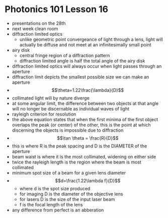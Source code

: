 # Photonics 101 Lesson 16
- presentations on the 28th
- next week clean room
- diffraction limited optics
  - unlike geometric point convergeance of light through a lens, light will actually be diffuse and not meet at an infinitesimally small point
- airy disk
  - central fringe region of a diffraction pattern
  - diffraction limited angle is half the total angle of the airy disk
- diffraction limited optics will always occur when light passes through an aperture
- diffraction limit depicts the smallest possible size we can make an aperture
- $$\theta=1.22\frac{\lambda}{D}$$
- collimated light will by nature diverge
- at some angular limit, the difference between two objects at that angle will no longer be discernable as individual waves of light
- rayleigh criterion for resolution
- the above equation states that when the first minima of the first object overlaps the peak (or center) of the other, this is the point at which discerning the objects is impossible due to diffraction
- $$\tan \theta = \frac{R}{D}$$
- this is where R is the peak spacing and D is the DIAMETER of the aperture
- beam waist is where it is the most collimated, widening on either side
- twice the rayleigh length is the region where the beam is most collimated
- minimum spot size of a beam for a given lens diameter
- $$d=\frac{1.22\lambda f}{D}$$
  - where d is the spot size produced
  - for imaging D is the diameter of the objective lens
  - for lasers D is the size of the input laser beam
  - f is the focal length of the lens
- any difference from perfect is an abberation

